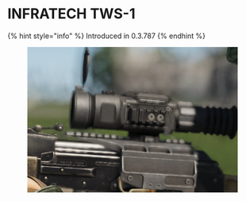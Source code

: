 # INFRATECH TWS-1

{% hint style="info" %}
Introduced in 0.3.787
{% endhint %}

<figure><img src="../../../../.gitbook/assets/изображение_2023-06-18_160050521.png" alt=""><figcaption></figcaption></figure>

